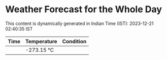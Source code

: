 # Weather Forecast for the Whole Day

This content is dynamically generated in Indian Time (IST): 2023-12-21 02:40:35 IST

| Time | Temperature | Condition |
| --- | --- | --- |
|  | -273.15 °C |   |

